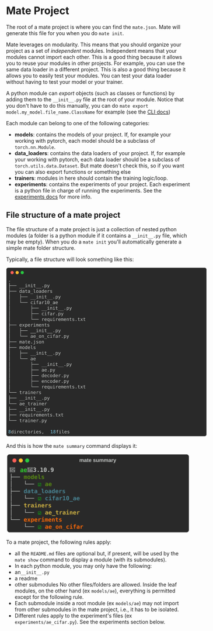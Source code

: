 
# Mate Project

The root of a mate project is where you can find the `mate.json`. Mate will generate this file for you when you do `mate init`.

Mate leverages on modularity. This means that you should organize your project as a set of *independent* modules. Independent means that your modules cannot import each other. This is a good thing because it allows you to reuse your modules in other projects. For example, you can use the same data loader in a different project. This is also a good thing because it allows you to easily test your modules. You can test your data loader without having to test your model or your trainer.

A python module can *export* objects (such as classes or functions) by adding them to the `__init__.py` file at the root of your module. Notice that you don't have to do this manually, you can do `mate export model.my_model.file_name.ClassName` for example (see the [CLI docs](./cli.md))

Each module can belong to one of the following categories:

- **models**: contains the models of your project. If, for example your working with pytorch, each model should be a subclass of `torch.nn.Module`.
- **data_loaders**: contains the data loaders of your project. If, for example your working with pytorch, each data loader should be a subclass of `torch.utils.data.Dataset`. But mate doesn't check this, so if you want you can also export functions or something else
- **trainers**: modules in here should contain the training logic/loop.
- **experiments**: contains the experiments of your project. Each experiment is a python file in charge of running the experiments. See the [experiments docs](./experiments.md) for more info.


## File structure of a mate project

The file structure of a mate project is just a collection of nested python modules (a folder is a python module if it contains a `__init__.py` file, which may be empty). When you do a `mate init` you'll automatically generate a simple mate folder structure.

Typically, a file structure will look something like this:

<p align="center" style="">
    <img src="./imgs/None_b615eff207c7f42c2cc4f6d07ddfe126.svg" style="max-width:550px" alt="Your Image">
</p>

And this is how the `mate summary` command displays it:

<p align="center" style="margin:0; padding:0;">
  <img src="./imgs/summary.svg" alt="Your Image" style="max-width:500px">
</p>

To a mate project, the following rules apply:

- all the `README.md` files are optional but, if present, will be used by the `mate show` command to display a module (with its submodules).
- In each python module, you may only have the following:
- an`__init__.py`
- a readme
- other submodules
No other files/folders are allowed. Inside the leaf modules, on the other hand (ex `models/ae`), everything is permitted except for the following rule.
- Each submodule inside a root module (ex `models/ae`) may not import from other submodules in the mate project, i.e., it has to be isolated.
- Different rules apply to the experiment's files (ex `experiments/ae_cifar.py`). See the experiments section below.

